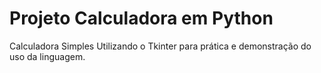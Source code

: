 # Projeto Calculadora em Python
 Calculadora Simples Utilizando o Tkinter para prática e demonstração do uso da linguagem.
